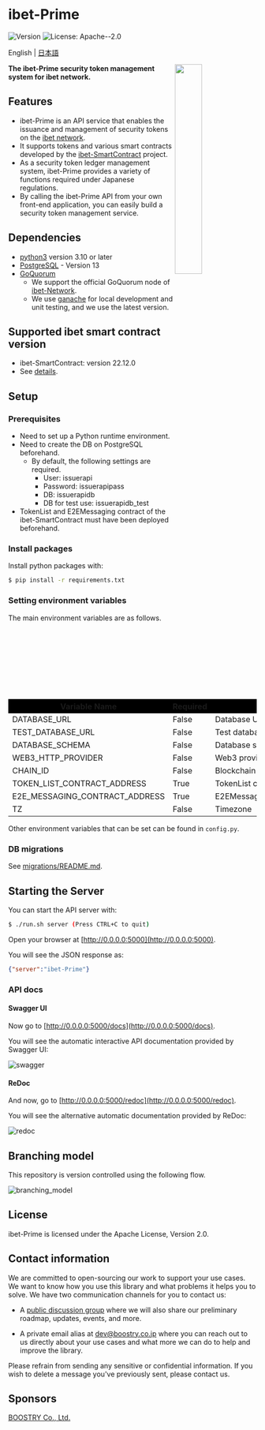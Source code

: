 # ibet-Prime

<p>
  <img alt="Version" src="https://img.shields.io/badge/version-22.12-blue.svg?cacheSeconds=2592000" />
  <img alt="License: Apache--2.0" src="https://img.shields.io/badge/License-Apache--2.0-yellow.svg" />
</p>

English | [日本語](./README_JA.md)

<img width="33%" align="right" src="https://user-images.githubusercontent.com/963333/71672471-6383c080-2db9-11ea-85b6-8815519652ec.png"/>

**The ibet-Prime security token management system for ibet network.**

## Features

- ibet-Prime is an API service that enables the issuance and management of security tokens on the [ibet network](https://github.com/BoostryJP/ibet-Network).
- It supports tokens and various smart contracts developed by the [ibet-SmartContract](https://github.com/BoostryJP/ibet-SmartContract) project.
- As a security token ledger management system, ibet-Prime provides a variety of functions required under Japanese regulations.
- By calling the ibet-Prime API from your own front-end application, you can easily build a security token management service.

## Dependencies

- [python3](https://www.python.org/downloads/release/python-3811/) version 3.10 or later
- [PostgreSQL](https://www.postgresql.org/) - Version 13
- [GoQuorum](https://github.com/ConsenSys/quorum)
  - We support the official GoQuorum node of [ibet-Network](https://github.com/BoostryJP/ibet-Network).
  - We use [ganache](https://github.com/trufflesuite/ganache) for local development and unit testing, and we use the latest version.


## Supported ibet smart contract version

* ibet-SmartContract: version 22.12.0
* See [details](./contracts/contract_version.md).


## Setup

### Prerequisites

- Need to set up a Python runtime environment.
- Need to create the DB on PostgreSQL beforehand.
  - By default, the following settings are required.
    - User: issuerapi
    - Password: issuerapipass
    - DB: issuerapidb
    - DB for test use: issuerapidb_test
- TokenList and E2EMessaging contract of the ibet-SmartContract must have been deployed beforehand.

### Install packages

Install python packages with:
```bash
$ pip install -r requirements.txt
```

### Setting environment variables

The main environment variables are as follows. 

<table style="border-collapse: collapse" id="env-table">
    <tr bgcolor="#000000">
        <th style="width: 25%">Variable Name</th>
        <th style="width: 10%">Required</th>
        <th style="width: 30%">Details</th>
        <th>Example</th>
    </tr>
    <tr>
        <td>DATABASE_URL</td>
        <td>False</td>
        <td nowrap>Database URL</td>
        <td>postgresql://issuerapi:issuerapipass@localhost:5432/issuerapidb</td>
    </tr>
    <tr>
        <td>TEST_DATABASE_URL</td>
        <td>False</td>
        <td nowrap>Test database URL</td>
        <td>postgresql://issuerapi:issuerapipass@localhost:5432/issuerapidb</td>
    </tr>
    <tr>
        <td>DATABASE_SCHEMA</td>
        <td>False</td>
        <td nowrap>Database schema</td>
        <td></td>
    </tr>
    <tr>
        <td>WEB3_HTTP_PROVIDER</td>
        <td>False</td>
        <td nowrap>Web3 provider</td>
        <td>http://localhost:8545</td>
    </tr>
    <tr>
        <td>CHAIN_ID</td>
        <td>False</td>
        <td nowrap>Blockchain network ID</td>
        <td>1010032</td>
    </tr>
    <tr>
        <td>TOKEN_LIST_CONTRACT_ADDRESS</td>
        <td>True</td>
        <td nowrap>TokenList contract address</td>
        <td>0x0000000000000000000000000000000000000000</td>
    </tr>
    <tr>
        <td>E2E_MESSAGING_CONTRACT_ADDRESS</td>
        <td>True</td>
        <td nowrap>E2EMessaging contract address</td>
        <td>0x0000000000000000000000000000000000000000</td>
    </tr>
    <tr>
        <td>TZ</td>
        <td>False</td>
        <td nowrap>Timezone</td>
        <td>Asia/Tokyo</td>
    </tr>
</table>

Other environment variables that can be set can be found in `config.py`.

### DB migrations

See [migrations/README.md](migrations/README.md).


## Starting the Server

You can start the API server with:
```bash
$ ./run.sh server (Press CTRL+C to quit)
```

Open your browser at [http://0.0.0.0:5000](http://0.0.0.0:5000).

You will see the JSON response as:
```json
{"server":"ibet-Prime"}
```

### API docs

#### Swagger UI

Now go to [http://0.0.0.0:5000/docs](http://0.0.0.0:5000/docs).

You will see the automatic interactive API documentation provided by Swagger UI:

![swagger](https://user-images.githubusercontent.com/963333/146362141-da0fc0d2-1518-4041-a274-be2b743966a1.png)


#### ReDoc

And now, go to [http://0.0.0.0:5000/redoc](http://0.0.0.0:5000/redoc).

You will see the alternative automatic documentation provided by ReDoc:

![redoc](https://user-images.githubusercontent.com/963333/146362775-c1ec56fa-f0b0-48a4-8926-75c2b7159c90.png)


## Branching model

This repository is version controlled using the following flow.

![branching_model](https://user-images.githubusercontent.com/963333/153910560-2c67f8ad-73ae-4aaa-9e9f-9242643f6098.png)

## License

ibet-Prime is licensed under the Apache License, Version 2.0.

## Contact information

We are committed to open-sourcing our work to support your use cases. 
We want to know how you use this library and what problems it helps you to solve. 
We have two communication channels for you to contact us:

* A [public discussion group](https://github.com/BoostryJP/ibet-Prime/discussions)
where we will also share our preliminary roadmap, updates, events, and more.

* A private email alias at
[dev@boostry.co.jp](mailto:dev@boostry.co.jp)
where you can reach out to us directly about your use cases and what more we can
do to help and improve the library.
  
Please refrain from sending any sensitive or confidential information. 
If you wish to delete a message you've previously sent, please contact us.

## Sponsors

[BOOSTRY Co., Ltd.](https://boostry.co.jp/)
